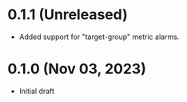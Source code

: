 # 0.1.1 (Unreleased)
* Added support for "target-group" metric alarms.

# 0.1.0 (Nov 03, 2023)
* Initial draft
